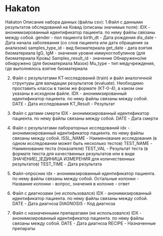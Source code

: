 # Hakaton
Hakaton
Описание набора данных (файлы csv):
1.Файл с данными результатов обследований на Ковид (описаны значимые поля):
IDX		- анонимизированный идентификатор пациента. по нему файлы связаны между собой.
gender		- пол пациента
birth_dt	- Дата рождения
dis_date	- Дата начала заболевания (со слов пациента или дата обращения за анализом)
samples_type_id	- вид биоматериала
get_date	- дата взятия биоматериала
IgG, IgM	- значения уровня иммуноглобулинов (для биоматериала Кровь)
Samples_result_id	- значение Обнаружено/не обнаружено (для биоматериала Мазок)
Mu_type		- тип медучреждения, где выполнялось взятие биоматериала

2. Файл с результатами КТ-исследований (train) и файл аналогичной структуры для валидации результатов (evaluate).
Необходимо проставить классы в таком же формате (КТ-0-4), в каком они указаны в исходном файле.
IDX		- анонимизированный идентификатор пациента. по нему файлы связаны между собой.
DATE		- Дата исследования
KT_Result	- Результат

3. Файл с датами смерти
IDX		- анонимизированный идентификатор пациента. по нему файлы связаны между собой.
DATE		- Дата смерти

4. Файл с результатами лабораторных исследований
idx		- анонимизированный идентификатор пациента. по нему файлы связаны между собой.
ISSL_NAME	- Наименование исследования (в одном исследовании может быть несколько тестов)
TEST_NAME	- Наименование теста (показателя)
TEST_VAL	- Результат теста (в формате текста для качественных результатов или в виде ЗНАЧЕНИЕ[_]ЕДИНИЦА ИЗМЕРЕНИЯ для количественных результатов)
TEST_TIME	- Дата результата

5. Файл-опросник
idx		- анонимизированный идентификатор пациента. по нему файлы связаны между собой.
Остальные колонки	- Название колонки - вопрос, значения в колонке - ответ


6. Файл с диагнозами (не использовался)
IDX		- анонимизированный идентификатор пациента. по нему файлы связаны между собой.
DATE		- Дата диагноза
DIAGNOSIS	- Код диагноза

7. Файл с назначенными препаратами (не использовался)
IDX		- анонимизированный идентификатор пациента. по нему файлы связаны между собой.
DATE		- Дата диагноза
RECIPE		- Назначенные препараты
